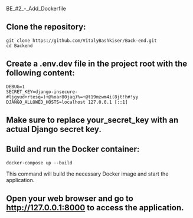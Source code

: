 BE_#2_-_Add_Dockerfile
## Clone the repository:

```
git clone https://github.com/VitalyBashkiser/Back-end.git
cd Backend
```

## Create a .env.dev file in the project root with the following content:

```
DEBUG=1
SECRET_KEY=django-insecure-#ljgyud+rtesq=)+@%oar80jaq)%=+@t19mzwm4i(8jt!h#!yy
DJANGO_ALLOWED_HOSTS=localhost 127.0.0.1 [::1]
```

## Make sure to replace your_secret_key with an actual Django secret key.

## Build and run the Docker container:

```
docker-compose up --build
```

This command will build the necessary Docker image and start the application.

## Open your web browser and go to http://127.0.0.1:8000 to access the application.








